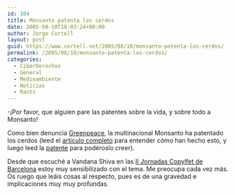 ```yaml
---
id: 104
title: Monsanto patenta los cerdos
date: 2005-08-10T18:03:24+00:00
author: Jorge Cortell
layout: post
guid: https://www.cortell.net/2005/08/10/monsanto-patenta-los-cerdos/
permalink: /2005/08/10/monsanto-patenta-los-cerdos/
categories:
  - CiberDerechos
  - General
  - Medioambiente
  - Noticias
  - Rants
---
```

-¡Por favor, que alguien pare las patentes sobre la vida, y sobre todo a Monsanto!

Como bien denuncia [Greenpeace](https://www.greenpeace.org), la multinacional Monsanto ha patentado los cerdos (leed el [artí­culo completo](https://www.greenpeace.org/international/news/monsanto-pig-patent-111) para entender cómo han hecho esto, y luego leed la [patente](https://www.wipo.int/cgi-pct/guest/ifetch5?ENG+PCT-ALL.vdb+14+1147879-SCORE+256+4+90506+BASICHTML-ENG+2+2+1+25+SEP-0/HITNUM,B,,SCORE+2005017204) para podéroslo creer).

Desde que escuché a Vandana Shiva en las [II Jornadas Copylfet de Barcelona](https://www.unia.es/arteypensamiento/ezine/ezine04/main.html) estoy muy sensibilizado con el tema. Me preocupa cada vez más. Os ruego que leáis cosas al respecto, pues es de una gravedad e implicaciones muy muy profundas.